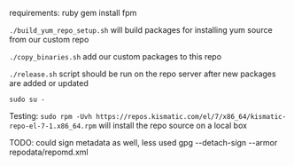 requirements:
ruby
gem install fpm

`./build_yum_repo_setup.sh` will build packages for installing yum source from our custom repo

`./copy_binaries.sh` add our custom packages to this repo

`./release.sh` script should be run on the repo server after new packages are added or updated

`sudo su -`

Testing:
`sudo rpm -Uvh https://repos.kismatic.com/el/7/x86_64/kismatic-repo-el-7-1.x86_64.rpm` will install the repo source on a local box

TODO: could sign metadata as well, less used
gpg --detach-sign --armor repodata/repomd.xml

